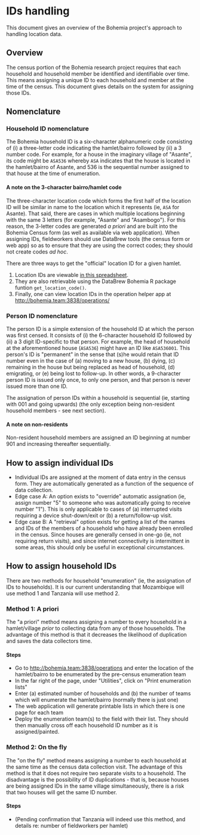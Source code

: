 # IDs handling

This document gives an overview of the Bohemia project's approach to handling location data.

## Overview

The census portion of the Bohemia research project requires that each household and household member be identified and identifiable over time. This means assigning a unique ID to each household and member at the time of the census. This document gives details on the system for assigning those IDs.

## Nomenclature

### Household ID nomenclature

The Bohemia household ID is a six-character alphanumeric code consisting of (i) a three-letter code indicating the hamlet/bairro followed by (ii) a 3 number code. For example, for a house in the imaginary village of "Asante", its code might be `ASA536` whereby `ASA` indicates that the house is located in the hamlet/bairro of Asante, and 536 is the sequential number assigned to that house at the time of enumeration.  

#### A note on the 3-character bairro/hamlet code

The three-character location code which forms the first half of the location ID will be similar in name to the location which it represents (ie, `ASA` for Asante). That said, there are cases in which multiple locations beginning with the same 3 letters (for example, "Asante" and "Asambogo"). For this reason, the 3-letter codes are generated _a priori_ and are built into the Bohemia Census form (as well as available via web application). When assigning IDs, fieldworkers should use DataBrew tools (the census form or web app) so as to ensure that they are using the correct codes; they should not create codes _ad hoc_.

There are three ways to get the "official" location ID for a given hamlet.  

1. Location IDs are viewable [in this spreadsheet](https://docs.google.com/spreadsheets/d/1hQWeHHmDMfojs5gjnCnPqhBhiOeqKWG32xzLQgj5iBY/edit#gid=1134589765).
2. They are also retrievable using the DataBrew Bohemia R package funtion `get_location_code()`.
3. Finally, one can view location IDs in the operation helper app at http://bohemia.team:3838/operations/

### Person ID nomenclature

The person ID is a simple extension of the household ID at which the person was first censed. It consists of (i) the 6-character household ID followed by (ii) a 3 digit ID-specific to that person. For example, the head of household at the aforementioned house (`ASA536`) might have an ID like `ASA536001`. This person's ID is "permanent" in the sense that (s)he would retain that ID number even in the case of (a) moving to a new house, (b) dying, (c) remaining in the house but being replaced as head of household, (d) emigrating, or (e) being lost to follow-up. In other words, a 9-character person ID is issued only once, to only one person, and that person is never issued more than one ID.

The assignation of person IDs within a household is sequential (ie, starting with 001 and going upwards) (the only exception being non-resident household members - see next section).

#### A note on non-residents

Non-resident household members are assigned an ID beginning at number 901 and increasing thereafter sequentially.

## How to assign individual IDs

- Individual IDs are assigned at the moment of data entry in the census form. They are automatically generated as a function of the sequence of data collection.
- Edge case A: An option exists to "override" automatic assignation (ie, assign number "5" to someone who was automatically going to receive number "1"). This is only applicable to cases of (a) interrupted visits requiring a device shut-down/exit or (b) a return/follow-up visit.
- Edge case B: A "retrieval" option exists for getting a list of the names and IDs of the members of a household who have already been enrolled in the census. Since houses are generally censed in one-go (ie, not requiring return visits), and since internet connectivity is intermittent in some areas, this should only be useful in exceptional circumstances.


## How to assign household IDs

There are two methods for household "enumeration" (ie, the assignation of IDs to households). It is our current understanding that Mozambique will use method 1 and Tanzania will use method 2.

### Method 1: A priori

The "a priori" method means assigning a number to every household in a hamlet/village _prior_ to collecting data from any of those households. The advantage of this method is that it decreases the likelihood of duplication and saves the data collectors time.

#### Steps

- Go to http://bohemia.team:3838/operations and enter the location of the hamlet/bairro to be enumerated by the pre-census enumeration team
- In the far right of the page, under "Utilities", click on "Print enumeration lists"
- Enter (a) estimated number of households and (b) the number of teams which will enumerate the hamlet/bairro (normally there is just one)
- The web application will generate printable lists in which there is one page for each team
- Deploy the enumeration team(s) to the field with their list. They should then manually cross off each household ID number as it is assigned/painted.

### Method 2: On the fly

The "on the fly" method means assigning a number to each household at the same time as the census data collection visit. The advantage of this method is that it does not require two separate visits to a household. The disadvantage is the possibility of ID duplications - that is, because houses are being assigned IDs in the same village simultaneously, there is a risk that two houses will get the same ID number.

#### Steps

- (Pending confirmation that Tanzania will indeed use this method, and details re: number of fieldworkers per hamlet)
